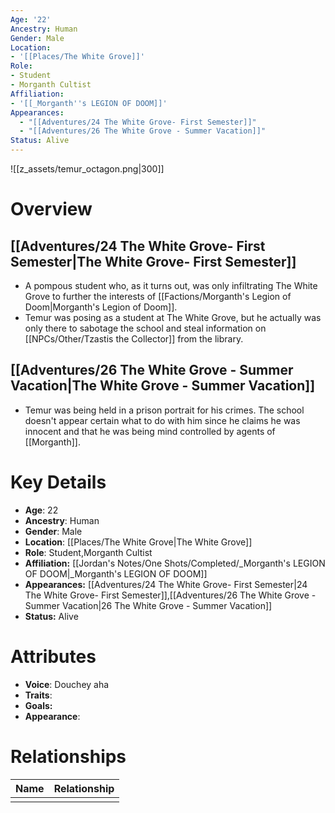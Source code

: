 ```yaml
---
Age: '22'
Ancestry: Human
Gender: Male
Location:
- '[[Places/The White Grove]]'
Role:
- Student
- Morganth Cultist
Affiliation:
- '[[_Morganth''s LEGION OF DOOM]]'
Appearances:
  - "[[Adventures/24 The White Grove- First Semester]]"
  - "[[Adventures/26 The White Grove - Summer Vacation]]"
Status: Alive
---
```

![[z_assets/temur_octagon.png|300]]

# Overview

## [[Adventures/24 The White Grove- First Semester\|The White Grove- First Semester]]
- A pompous student who, as it turns out, was only infiltrating The White Grove to further the interests of [[Factions/Morganth's Legion of Doom\|Morganth's Legion of Doom]].
- Temur was posing as a student at The White Grove, but he actually was only there to sabotage the school and steal information on [[NPCs/Other/Tzastis the Collector]] from the library.

## [[Adventures/26 The White Grove - Summer Vacation\|The White Grove - Summer Vacation]]
- Temur was being held in a prison portrait for his crimes. The school doesn't appear certain what to do with him since he claims he was innocent and that he was being mind controlled by agents of [[Morganth]].

# Key Details
- **Age**: 22
- **Ancestry**: Human
- **Gender**: Male
- **Location**: [[Places/The White Grove\|The White Grove]]
- **Role**: Student,Morganth Cultist
- **Affiliation:** [[Jordan's Notes/One Shots/Completed/_Morganth's LEGION OF DOOM\|_Morganth's LEGION OF DOOM]]
- **Appearances:** [[Adventures/24 The White Grove- First Semester\|24 The White Grove- First Semester]],[[Adventures/26 The White Grove - Summer Vacation\|26 The White Grove - Summer Vacation]]
- **Status:** Alive

# Attributes
- **Voice**: Douchey aha
- **Traits**: 
- **Goals:** 
- **Appearance**: 

# Relationships

| Name | Relationship |
| ---- | ------------ |
|      |              |

